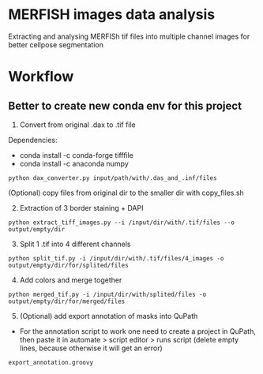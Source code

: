 # MERFISH images data analysis
Extracting and analysing MERFISh tif files into multiple channel images for better cellpose segmentation 

# Workflow

## Better to create new conda env for this project

1. Convert from original .dax to .tif file 

Dependencies:
* conda install -c conda-forge tifffile
* conda install -c anaconda numpy

```
python dax_converter.py input/path/with/.das_and_.inf/files
```

(Optional) copy files from original dir to the smaller dir with copy_files.sh
	
2. Extraction of 3 border staining + DAPI

```
python extract_tiff_images.py --i /input/dir/with/.tif/files --o output/empty/dir 
```


3. Split 1 .tif into 4 different channels

```
python split_tif.py -i /input/dir/with/.tif/files/4_images -o output/empty/dir/for/splited/files 
```

4. Add colors and merge together 

```
python merged_tif.py -i /input/dir/with/splited/files -o output/empty/dir/for/merged/files 
```

5. (Optional) add export annotation of masks into QuPath

* For the annotation script to work one need to create a project in QuPath, then paste it in automate > script editor > runs script (delete empty lines, because otherwise it will get an error)

```
export_annotation.groovy
```
